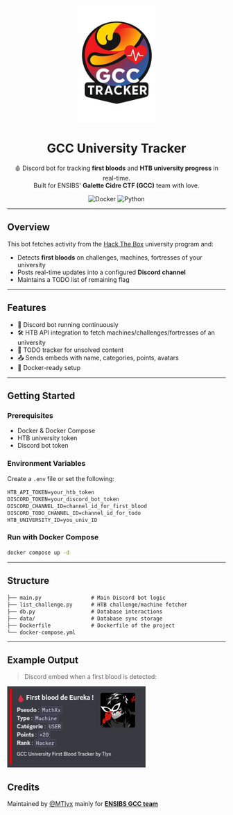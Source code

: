 <p align="center">
  <img src="assets/GCC-Tracker.png" alt="GCC Tracker Logo" width="180"/>
</p>

<h1 align="center">GCC University Tracker</h1>

<p align="center">
  🩸 Discord bot for tracking <strong>first bloods</strong> and <strong>HTB university progress</strong> in real-time.<br>
  Built for ENSIBS' <strong>Galette Cidre CTF (GCC)</strong> team with love.
</p>

<p align="center">
  <img alt="Docker" src="https://img.shields.io/badge/docker-ready-blue?style=flat-square"/>
  <img alt="Python" src="https://img.shields.io/badge/python-3.9-blue.svg?style=flat-square"/>
</p>

---

## Overview

This bot fetches activity from the [Hack The Box](https://hackthebox.com) university program and:

- Detects **first bloods** on challenges, machines, fortresses of your university
- Posts real-time updates into a configured **Discord channel**
- Maintains a TODO list of remaining flag

---

## Features

- 🔁 Discord bot running continuously
- 🛠  HTB API integration to fetch machines/challenges/fortresses of an university
- 🔗 TODO tracker for unsolved content
- 📤 Sends embeds with name, categories, points, avatars
- 🐳 Docker-ready setup

---

## Getting Started

### Prerequisites

- Docker & Docker Compose
- HTB university token
- Discord bot token

### Environment Variables

Create a `.env` file or set the following:

```env
HTB_API_TOKEN=your_htb_token
DISCORD_TOKEN=your_discord_bot_token
DISCORD_CHANNEL_ID=channel_id_for_first_blood
DISCORD_TODO_CHANNEL_ID=channel_id_for_todo
HTB_UNIVERSITY_ID=you_univ_ID
```

### Run with Docker Compose

```bash
docker compose up -d
```

---

## Structure

```
├── main.py                # Main Discord bot logic
├── list_challenge.py      # HTB challenge/machine fetcher
├── db.py                  # Database interactions
├── data/                  # Database sync storage
├── Dockerfile             # Dockerfile of the project
└── docker-compose.yml
```

---

## Example Output

> Discord embed when a first blood is detected:

![](assets/First-blood.png)

## Credits

Maintained by [@MTlyx](https://github.com/MTlyx) mainly for **[ENSIBS GCC team](https://app.hackthebox.com/universities/overview/518)**
